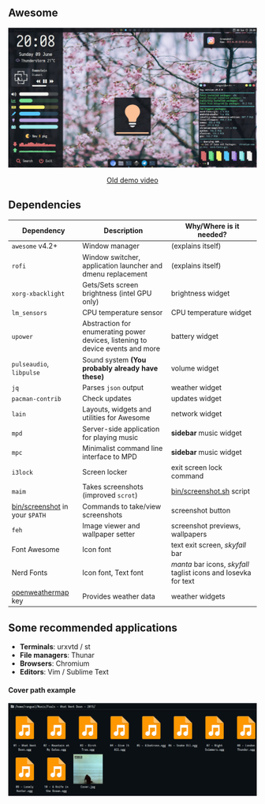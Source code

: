 ## Awesome
<p align="center">
  <img src="https://github.com/Eredarion/dotfiles/raw/master/.screenshot/2019.06.09-20:08:30.png" alt="screenshot">
</p>
<!--suppress HtmlDeprecatedAttribute --><p align="center"><a href="https://youtu.be/RTlJb5z7kyU">Old demo video</a></p>

## Dependencies
| Dependency | Description | Why/Where is it needed? |
| --- | --- | --- |
| `awesome` v4.2+ | Window manager | (explains itself) |
| `rofi` | Window switcher, application launcher and dmenu replacement | (explains itself) |
| `xorg-xbacklight` | Gets/Sets screen brightness (intel GPU only) | brightness widget |
| `lm_sensors` | CPU temperature sensor | CPU temperature widget |
| `upower` | Abstraction for enumerating power devices, listening to device events and more | battery widget |
| `pulseaudio`, `libpulse` | Sound system **(You probably already have these)** | volume widget |
| `jq` | Parses `json` output | weather widget |
| `pacman-contrib` | Check updates | updates widget |
| `lain` | Layouts, widgets and utilities for Awesome | network widget |
| `mpd` | Server-side application for playing music | **sidebar** music widget |
| `mpc` | Minimalist command line interface to MPD | **sidebar** music widget |
| `i3lock` | Screen locker | exit screen lock command |
| `maim` | Takes screenshots (improved `scrot`) | [bin/screenshot.sh](./bin/screenshot.sh) script |
| [bin/screenshot](./bin/screenshot) in your `$PATH` | Commands to take/view screenshots | screenshot button |
| `feh` | Image viewer and wallpaper setter | screenshot previews, wallpapers |
| Font Awesome | Icon font | text exit screen, *skyfall* bar |
| Nerd Fonts | Icon font, Text font | *manta* bar icons, *skyfall* taglist icons and Iosevka for text |
| [openweathermap](https://openweathermap.org/) key | Provides weather data | weather widgets |

## Some recommended applications
+ **Terminals**: urxvtd / st
+ **File managers**: Thunar
+ **Browsers**: Chromium
+ **Editors**: Vim / Sublime Text

#### Cover path example
<p align="center">
  <img src="https://github.com/Eredarion/dotfiles/raw/master/.screenshot/2019.04.08-15:50:21.png" alt="screenshot">
</p>
<!-- ## i3
- **App launcher :** rofi/dmenu2
- **Bar :** polybar
- **File manager :** thunar (gtk2)
- **Notification:** Dunst
- **GTK Font :** SF Pro Display
- **Terminal Font :** SF Mono
<p align="center">
  <img src="https://github.com/Eredarion/dotfiles/raw/master/.screenshot/2018-11-19_00:44:06.png" alt="screenshot">
</p> -->

